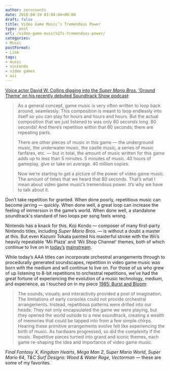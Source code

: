 ```yaml
---
author: zerocounts
date: 2018-04-19 03:04:04+00:00
draft: false
title: Video Game Music’s Tremendous Power
type: post
url: /video-game-music%27s-tremendous-power/
categories:
- Music
postFormat:
- Link
tags:
- music
- nintendo
- video games
- wii
---
```


[Voice actor David W. Collins digging into the ](https://www.soundtrackpodcast.com/podcasts/the-music-of-super-mario-bros.htm)[_Super Mario Bros._](https://www.soundtrackpodcast.com/podcasts/the-music-of-super-mario-bros.htm)[ ‘Ground Theme’ on his recently debuted Soundtrack Show podcast](https://www.soundtrackpodcast.com/podcasts/the-music-of-super-mario-bros.htm):


<blockquote>As a general concept, game music is very often written to loop back around, seamlessly. This composition is meant to loop endlessly into itself so you can play for hours and hours and hours. But the actual composition that we just listened to was only 80 seconds long. 80 seconds! And there’s repetition within that 80 seconds; there are repeating parts.

There are other pieces of music in this game — the underground music, the underwater music, the castle music, a series of music fanfares, etc. — but in total, the amount of music written for this game adds up to less than 5 minutes. 5 minutes of music. 40 hours of gameplay, give or take on average. 40 million copies.

Now we’re starting to get a picture of the power of video game music. The amount of times that we heard that 80 seconds. That’s what I mean about video game music’s tremendous power. It’s why we have to talk about it.

</blockquote>

Don’t take repetition for granted. When done poorly, repetitious music can become jarring — quickly. When done well, a great loop can increase the feeling of immersion in the game’s world. When done well, a standalone soundtrack's standard of two loops per song feels wrong.

Nintendo has a knack for this. Koji Kondo — composer of many first-party Nintendo titles, including _Super Mario Bros._ — is without a doubt a master at this. But even Kazumi Tokata painted his masterful stroke with the Wii’s heavily repeatable 'Mii Plaza' and 'Wii Shop Channel' themes, both of which continue to live on in [today’s](https://instagram.com/p/BhFYLA2llVx/) [mainstream](https://youtu.be/gYOEyzBFYa4).

While today’s AAA titles can incorporate orchestral arrangements through to procedurally generated soundscapes, repetition in video game music was born with the medium and will continue to live on. For those of us who grew of up listening to 8-bit repetitions to orchestral repetitions, we’ve had the great fortune of experiencing the evolution of a music technology, medium, and experience, as I touched on in my piece [1985: Burst and Bloom](https://www.zerocounts.net/2013/10/15/why-game/):


<blockquote>The sounds, visuals, and interactivity provided a pool of imagination. The limitations of early consoles could not provide orchestral arrangements. Instead, repetitious patterns were drilled into our heads. They not only encapsulated the game we were playing, but they opened the world outside to a new soundtrack, creating a wealth of memories that could be tapped into from a few simple chirps. Hearing these primitive arrangements evolve felt like experiencing the birth of music. As hardware progressed, so did the complexity if the music. Repetitive pieces turned into grand and iconic themes, each game re-shaping the idea and importance of video game music.

</blockquote>

_Final Fantasy X_, _Kingdom Hearts_, _Mega Man 2_, _Super Mario World_, _Super Mario 64_, _T&C Surf Designs: Wood & Water Rage_, _Vectorman_ — these are some of my favorites.
